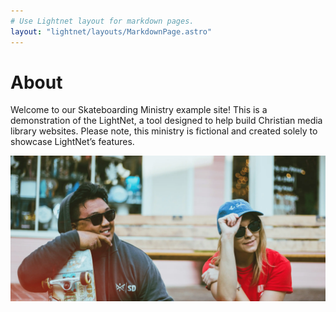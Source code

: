```yaml
---
# Use Lightnet layout for markdown pages.
layout: "lightnet/layouts/MarkdownPage.astro"
---
```


# About

Welcome to our Skateboarding Ministry example site! This is a demonstration of the LightNet, a tool designed to help build Christian media library websites. Please note, this ministry is fictional and created solely to showcase LightNet’s features.

<!-- Image will automatically be optimized by Astro. Allowed formats include jpg, png, webp... -->

![Skate community](../../assets/hero.webp)
